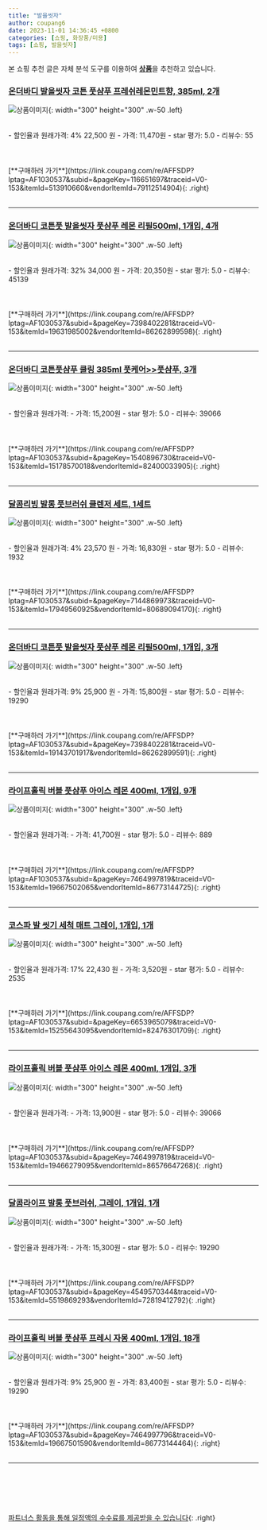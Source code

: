 ```yaml
---
title: "발을씻자"
author: coupang6
date: 2023-11-01 14:36:45 +0800
categories: [쇼핑, 화장품/미용]
tags: [쇼핑, 발을씻자]
---
```


본 쇼핑 추천 글은 자체 분석 도구를 이용하여 [**상품**](https://link.coupang.com/a/bao1ui)을 추천하고 있습니다.

### [온더바디 발을씻자 코튼 풋샴푸 프레쉬레몬민트향, 385ml, 2개](https://link.coupang.com/re/AFFSDP?lptag=AF1030537&subid=&pageKey=116651697&traceid=V0-153&itemId=513910660&vendorItemId=79112514904)

![상품이미지](https://thumbnail9.coupangcdn.com/thumbnails/remote/230x230ex/image/vendor_inventory/3caf/0b1bc85a41a8360754967ac8c76bafc9a5ace82b1af1f506edc12b9ea70a.jpg){: width="300" height="300" .w-50 .left}


<br>
- 할인율과 원래가격: 4%  22,500   원
- 가격: 11,470원
- star 평가: 5.0
- 리뷰수: 55
<br>
<br>
<br>
<br>
[**구매하러 가기**](https://link.coupang.com/re/AFFSDP?lptag=AF1030537&subid=&pageKey=116651697&traceid=V0-153&itemId=513910660&vendorItemId=79112514904){: .right}
<br>
<br>

---

### [온더바디 코튼풋 발을씻자 풋샴푸 레몬 리필500ml, 1개입, 4개](https://link.coupang.com/re/AFFSDP?lptag=AF1030537&subid=&pageKey=7398402281&traceid=V0-153&itemId=19631985002&vendorItemId=86262899598)

![상품이미지](https://thumbnail9.coupangcdn.com/thumbnails/remote/230x230ex/image/vendor_inventory/7a07/93f7ee9961abdfceb7fcb3467a4c9b40a4a297be153c77935e376464f298.jpg){: width="300" height="300" .w-50 .left}


<br>
- 할인율과 원래가격: 32%  34,000   원
- 가격: 20,350원
- star 평가: 5.0
- 리뷰수: 45139
<br>
<br>
<br>
<br>
[**구매하러 가기**](https://link.coupang.com/re/AFFSDP?lptag=AF1030537&subid=&pageKey=7398402281&traceid=V0-153&itemId=19631985002&vendorItemId=86262899598){: .right}
<br>
<br>

---

### [온더바디 코튼풋샴푸 쿨링 385ml 풋케어\>\>풋샴푸, 3개](https://link.coupang.com/re/AFFSDP?lptag=AF1030537&subid=&pageKey=1540896730&traceid=V0-153&itemId=15178570018&vendorItemId=82400033905)

![상품이미지](https://thumbnail10.coupangcdn.com/thumbnails/remote/230x230ex/image/vendor_inventory/1164/442578b285824d94c6b33cc7518c7affbac93757a90629feace452ab80f0.jpg){: width="300" height="300" .w-50 .left}


<br>
- 할인율과 원래가격: 
- 가격: 15,200원
- star 평가: 5.0
- 리뷰수: 39066
<br>
<br>
<br>
<br>
[**구매하러 가기**](https://link.coupang.com/re/AFFSDP?lptag=AF1030537&subid=&pageKey=1540896730&traceid=V0-153&itemId=15178570018&vendorItemId=82400033905){: .right}
<br>
<br>

---

### [달콤리빙 발롱 풋브러쉬 클렌저 세트, 1세트](https://link.coupang.com/re/AFFSDP?lptag=AF1030537&subid=&pageKey=7144869973&traceid=V0-153&itemId=17949560925&vendorItemId=80689094170)

![상품이미지](https://thumbnail7.coupangcdn.com/thumbnails/remote/230x230ex/image/vendor_inventory/6da7/b606275f5aa09ee91a443b3bfc1c8595ba112aed53391f2ff8481f14daf5.JPG){: width="300" height="300" .w-50 .left}


<br>
- 할인율과 원래가격: 4%  23,570   원
- 가격: 16,830원
- star 평가: 5.0
- 리뷰수: 1932
<br>
<br>
<br>
<br>
[**구매하러 가기**](https://link.coupang.com/re/AFFSDP?lptag=AF1030537&subid=&pageKey=7144869973&traceid=V0-153&itemId=17949560925&vendorItemId=80689094170){: .right}
<br>
<br>

---

### [온더바디 코튼풋 발을씻자 풋샴푸 레몬 리필500ml, 1개입, 3개](https://link.coupang.com/re/AFFSDP?lptag=AF1030537&subid=&pageKey=7398402281&traceid=V0-153&itemId=19143701917&vendorItemId=86262899591)

![상품이미지](https://thumbnail10.coupangcdn.com/thumbnails/remote/230x230ex/image/vendor_inventory/9aaf/b7e0e47fd1fcd11f65a973d904cfdfe674bf67a2a3461d47c62ccb1191b7.jpg){: width="300" height="300" .w-50 .left}


<br>
- 할인율과 원래가격: 9%  25,900   원
- 가격: 15,800원
- star 평가: 5.0
- 리뷰수: 19290
<br>
<br>
<br>
<br>
[**구매하러 가기**](https://link.coupang.com/re/AFFSDP?lptag=AF1030537&subid=&pageKey=7398402281&traceid=V0-153&itemId=19143701917&vendorItemId=86262899591){: .right}
<br>
<br>

---

### [라이프홀릭 버블 풋샴푸 아이스 레몬 400ml, 1개입, 9개](https://link.coupang.com/re/AFFSDP?lptag=AF1030537&subid=&pageKey=7464997819&traceid=V0-153&itemId=19667502065&vendorItemId=86773144725)

![상품이미지](https://thumbnail6.coupangcdn.com/thumbnails/remote/230x230ex/image/retail/images/aa115c7b-172b-4a39-b4b3-41837942428f6467475811763696231.png){: width="300" height="300" .w-50 .left}


<br>
- 할인율과 원래가격: 
- 가격: 41,700원
- star 평가: 5.0
- 리뷰수: 889
<br>
<br>
<br>
<br>
[**구매하러 가기**](https://link.coupang.com/re/AFFSDP?lptag=AF1030537&subid=&pageKey=7464997819&traceid=V0-153&itemId=19667502065&vendorItemId=86773144725){: .right}
<br>
<br>

---

### [코스파 발 씻기 세척 매트 그레이, 1개입, 1개](https://link.coupang.com/re/AFFSDP?lptag=AF1030537&subid=&pageKey=6653965079&traceid=V0-153&itemId=15255643095&vendorItemId=82476301709)

![상품이미지](https://thumbnail10.coupangcdn.com/thumbnails/remote/230x230ex/image/retail/images/2022/07/19/14/2/9cd26107-ea29-4152-83a2-1a9c6689b863.jpg){: width="300" height="300" .w-50 .left}


<br>
- 할인율과 원래가격: 17%  22,430   원
- 가격: 3,520원
- star 평가: 5.0
- 리뷰수: 2535
<br>
<br>
<br>
<br>
[**구매하러 가기**](https://link.coupang.com/re/AFFSDP?lptag=AF1030537&subid=&pageKey=6653965079&traceid=V0-153&itemId=15255643095&vendorItemId=82476301709){: .right}
<br>
<br>

---

### [라이프홀릭 버블 풋샴푸 아이스 레몬 400ml, 1개입, 3개](https://link.coupang.com/re/AFFSDP?lptag=AF1030537&subid=&pageKey=7464997819&traceid=V0-153&itemId=19466279095&vendorItemId=86576647268)

![상품이미지](https://thumbnail6.coupangcdn.com/thumbnails/remote/230x230ex/image/retail/images/2023/07/14/10/8/a81e37ab-b5b3-4f20-85f2-740f776d014c.jpg){: width="300" height="300" .w-50 .left}


<br>
- 할인율과 원래가격: 
- 가격: 13,900원
- star 평가: 5.0
- 리뷰수: 39066
<br>
<br>
<br>
<br>
[**구매하러 가기**](https://link.coupang.com/re/AFFSDP?lptag=AF1030537&subid=&pageKey=7464997819&traceid=V0-153&itemId=19466279095&vendorItemId=86576647268){: .right}
<br>
<br>

---

### [달콤라이프 발롱 풋브러쉬, 그레이, 1개입, 1개](https://link.coupang.com/re/AFFSDP?lptag=AF1030537&subid=&pageKey=4549570344&traceid=V0-153&itemId=5519869293&vendorItemId=72819412792)

![상품이미지](https://thumbnail8.coupangcdn.com/thumbnails/remote/230x230ex/image/retail/images/2020/10/21/15/2/77912dea-3158-4e9f-b0ec-c5cb99d7f150.jpg){: width="300" height="300" .w-50 .left}


<br>
- 할인율과 원래가격: 
- 가격: 15,300원
- star 평가: 5.0
- 리뷰수: 19290
<br>
<br>
<br>
<br>
[**구매하러 가기**](https://link.coupang.com/re/AFFSDP?lptag=AF1030537&subid=&pageKey=4549570344&traceid=V0-153&itemId=5519869293&vendorItemId=72819412792){: .right}
<br>
<br>

---

### [라이프홀릭 버블 풋샴푸 프레시 자몽 400ml, 1개입, 18개](https://link.coupang.com/re/AFFSDP?lptag=AF1030537&subid=&pageKey=7464997796&traceid=V0-153&itemId=19667501590&vendorItemId=86773144464)

![상품이미지](https://thumbnail9.coupangcdn.com/thumbnails/remote/230x230ex/image/retail/images/e4e59380-9b46-4741-bcea-2991934a8e572921360088697827672.png){: width="300" height="300" .w-50 .left}


<br>
- 할인율과 원래가격: 9%  25,900   원
- 가격: 83,400원
- star 평가: 5.0
- 리뷰수: 19290
<br>
<br>
<br>
<br>
[**구매하러 가기**](https://link.coupang.com/re/AFFSDP?lptag=AF1030537&subid=&pageKey=7464997796&traceid=V0-153&itemId=19667501590&vendorItemId=86773144464){: .right}
<br>
<br>

---
<br><br><br><br><br> [파트너스 활동을 통해 일정액의 수수료를 제공받을 수 있습니다](https://link.coupang.com/a/bao1ui){: .right}